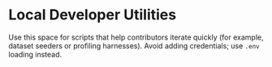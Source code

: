 # Local Developer Utilities

Use this space for scripts that help contributors iterate quickly (for example, dataset seeders or profiling harnesses). Avoid adding credentials; use `.env` loading instead.
